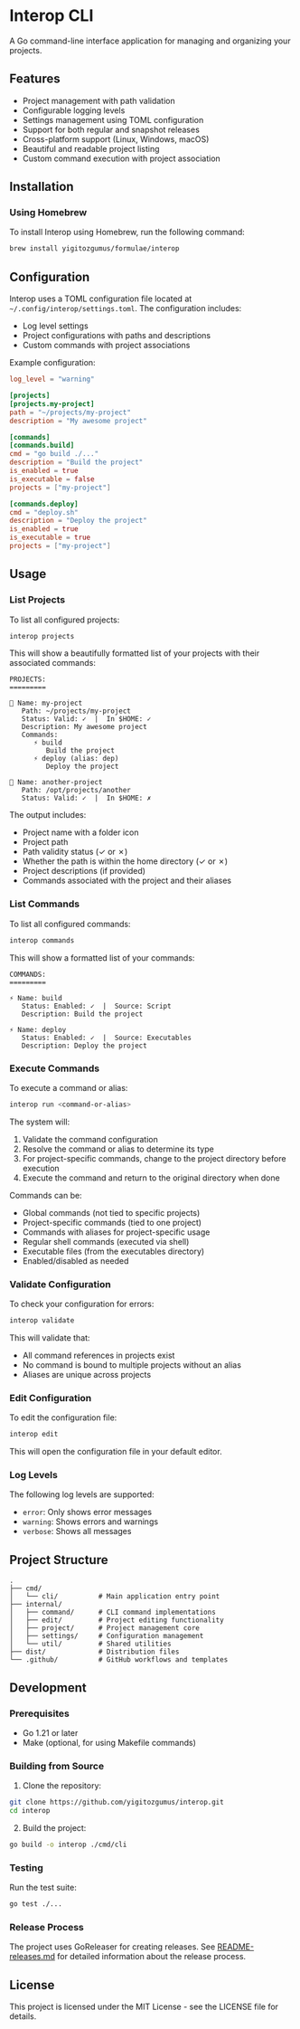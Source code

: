 # Interop CLI

A Go command-line interface application for managing and organizing your projects.

## Features

- Project management with path validation
- Configurable logging levels
- Settings management using TOML configuration
- Support for both regular and snapshot releases
- Cross-platform support (Linux, Windows, macOS)
- Beautiful and readable project listing
- Custom command execution with project association

## Installation

### Using Homebrew

To install Interop using Homebrew, run the following command:

```bash
brew install yigitozgumus/formulae/interop
```

## Configuration

Interop uses a TOML configuration file located at `~/.config/interop/settings.toml`. The configuration includes:

- Log level settings
- Project configurations with paths and descriptions
- Custom commands with project associations

Example configuration:

```toml
log_level = "warning"

[projects]
[projects.my-project]
path = "~/projects/my-project"
description = "My awesome project"

[commands]
[commands.build]
cmd = "go build ./..."
description = "Build the project"
is_enabled = true
is_executable = false
projects = ["my-project"]

[commands.deploy]
cmd = "deploy.sh"
description = "Deploy the project"
is_enabled = true
is_executable = true
projects = ["my-project"]
```

## Usage

### List Projects

To list all configured projects:

```bash
interop projects
```

This will show a beautifully formatted list of your projects with their associated commands:

```
PROJECTS:
=========

📁 Name: my-project
   Path: ~/projects/my-project
   Status: Valid: ✓  |  In $HOME: ✓
   Description: My awesome project
   Commands:
      ⚡ build
         Build the project
      ⚡ deploy (alias: dep)
         Deploy the project

📁 Name: another-project
   Path: /opt/projects/another
   Status: Valid: ✓  |  In $HOME: ✗
```

The output includes:
- Project name with a folder icon
- Project path
- Path validity status (✓ or ✗)
- Whether the path is within the home directory (✓ or ✗)
- Project descriptions (if provided)
- Commands associated with the project and their aliases

### List Commands

To list all configured commands:

```bash
interop commands
```

This will show a formatted list of your commands:

```
COMMANDS:
=========

⚡ Name: build
   Status: Enabled: ✓  |  Source: Script
   Description: Build the project

⚡ Name: deploy
   Status: Enabled: ✓  |  Source: Executables
   Description: Deploy the project
```

### Execute Commands

To execute a command or alias:

```bash
interop run <command-or-alias>
```

The system will:
1. Validate the command configuration 
2. Resolve the command or alias to determine its type
3. For project-specific commands, change to the project directory before execution
4. Execute the command and return to the original directory when done

Commands can be:
- Global commands (not tied to specific projects)
- Project-specific commands (tied to one project)
- Commands with aliases for project-specific usage
- Regular shell commands (executed via shell)
- Executable files (from the executables directory)
- Enabled/disabled as needed

### Validate Configuration

To check your configuration for errors:

```bash
interop validate
```

This will validate that:
- All command references in projects exist
- No command is bound to multiple projects without an alias
- Aliases are unique across projects

### Edit Configuration

To edit the configuration file:

```bash
interop edit
```

This will open the configuration file in your default editor.

### Log Levels

The following log levels are supported:
- `error`: Only shows error messages
- `warning`: Shows errors and warnings
- `verbose`: Shows all messages

## Project Structure

```
.
├── cmd/
│   └── cli/          # Main application entry point
├── internal/
│   ├── command/      # CLI command implementations
│   ├── edit/         # Project editing functionality
│   ├── project/      # Project management core
│   ├── settings/     # Configuration management
│   └── util/         # Shared utilities
├── dist/             # Distribution files
└── .github/          # GitHub workflows and templates
```

## Development

### Prerequisites

- Go 1.21 or later
- Make (optional, for using Makefile commands)

### Building from Source

1. Clone the repository:
```bash
git clone https://github.com/yigitozgumus/interop.git
cd interop
```

2. Build the project:
```bash
go build -o interop ./cmd/cli
```

### Testing

Run the test suite:
```bash
go test ./...
```

### Release Process

The project uses GoReleaser for creating releases. See [README-releases.md](README-releases.md) for detailed information about the release process.

## License

This project is licensed under the MIT License - see the LICENSE file for details.